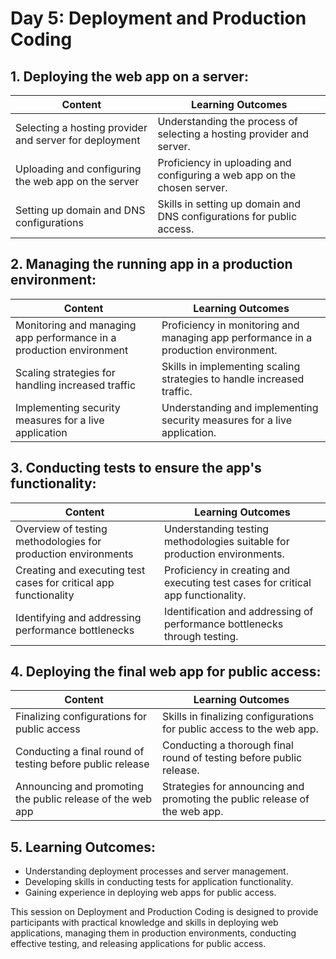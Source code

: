 # Day 5: Deployment and Production Coding

## 1. Deploying the web app on a server:

| Content                               | Learning Outcomes                                      |
|---------------------------------------|--------------------------------------------------------|
| Selecting a hosting provider and server for deployment | Understanding the process of selecting a hosting provider and server.|
| Uploading and configuring the web app on the server | Proficiency in uploading and configuring a web app on the chosen server.|
| Setting up domain and DNS configurations | Skills in setting up domain and DNS configurations for public access.|

## 2. Managing the running app in a production environment:

| Content                               | Learning Outcomes                                      |
|---------------------------------------|--------------------------------------------------------|
| Monitoring and managing app performance in a production environment | Proficiency in monitoring and managing app performance in a production environment.|
| Scaling strategies for handling increased traffic | Skills in implementing scaling strategies to handle increased traffic.|
| Implementing security measures for a live application | Understanding and implementing security measures for a live application.|

## 3. Conducting tests to ensure the app's functionality:

| Content                               | Learning Outcomes                                      |
|---------------------------------------|--------------------------------------------------------|
| Overview of testing methodologies for production environments | Understanding testing methodologies suitable for production environments.|
| Creating and executing test cases for critical app functionality | Proficiency in creating and executing test cases for critical app functionality.|
| Identifying and addressing performance bottlenecks | Identification and addressing of performance bottlenecks through testing.|

## 4. Deploying the final web app for public access:

| Content                               | Learning Outcomes                                      |
|---------------------------------------|--------------------------------------------------------|
| Finalizing configurations for public access | Skills in finalizing configurations for public access to the web app.|
| Conducting a final round of testing before public release | Conducting a thorough final round of testing before public release.|
| Announcing and promoting the public release of the web app | Strategies for announcing and promoting the public release of the web app.|

## 5. Learning Outcomes:

- Understanding deployment processes and server management.
- Developing skills in conducting tests for application functionality.
- Gaining experience in deploying web apps for public access.

This session on Deployment and Production Coding is designed to provide participants with practical knowledge and skills in deploying web applications, managing them in production environments, conducting effective testing, and releasing applications for public access.
